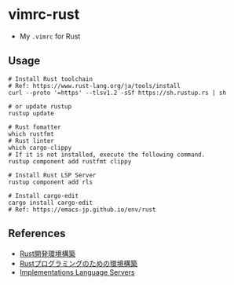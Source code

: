 # vimrc-rust
- My `.vimrc` for Rust

## Usage
```shell
# Install Rust toolchain
# Ref: https://www.rust-lang.org/ja/tools/install
curl --proto '=https' --tlsv1.2 -sSf https://sh.rustup.rs | sh

# or update rustup
rustup update

# Rust fomatter
which rustfmt
# Rust linter
which cargo-clippy
# If it is not installed, execute the following command.
rustup component add rustfmt clippy

# Install Rust LSP Server
rustup component add rls

# Install cargo-edit
cargo install cargo-edit
# Ref: https://emacs-jp.github.io/env/rust
```

## References
- [Rust開発環境構築](https://zenn.dev/m3y/articles/df5a52452cfdbe7cd5eb)
- [Rustプログラミングのための環境構築](https://emacs-jp.github.io/env/rust)
- [Implementations Language Servers](https://microsoft.github.io/language-server-protocol/implementors/servers/)
